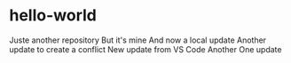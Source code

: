 # hello-world
Juste another repository
But it's mine
And now a local update
Another update to create a conflict
New update from VS Code
Another One update